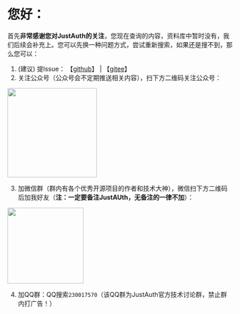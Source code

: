 # 您好：


首先**非常感谢您对JustAuth的关注**，您现在查询的内容，资料库中暂时没有，我们后续会补充上。您可以先换一种问题方式，尝试重新搜索，如果还是搜不到，那么您可以：
1. (建议) 提Issue： 【[github](https://github.com/justauth/JustAuth/issues)】 | 【[gitee](https://gitee.com/yadong.zhang/JustAuth/issues)】
2. 关注公众号（公众号会不定期推送相关内容），扫下方二维码关注公众号：

<img src="https://gitee.com/yadong.zhang/static/raw/master/wx/wechat_account.jpg" width="200" />

3. 加微信群（群内有各个优秀开源项目的作者和技术大神），微信扫下方二维码后加我好友（**注：一定要备注JustAUth，无备注的一律不加**）：

<img src="https://gitee.com/yadong.zhang/static/raw/master/wx/wx.png" width="170"/>

4. 加QQ群：QQ搜索`230017570`（该QQ群为JustAuth官方技术讨论群，禁止群内打广告！）